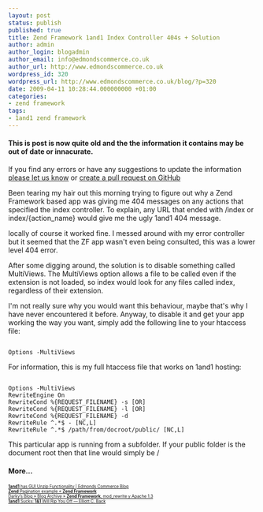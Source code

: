 ```yaml
---
layout: post
status: publish
published: true
title: Zend Framework 1and1 Index Controller 404s + Solution
author: admin
author_login: blogadmin
author_email: info@edmondscommerce.co.uk
author_url: http://www.edmondscommerce.co.uk
wordpress_id: 320
wordpress_url: http://www.edmondscommerce.co.uk/blog/?p=320
date: 2009-04-11 10:28:44.000000000 +01:00
categories:
- zend framework
tags:
- 1and1 zend framework
---
```

<div class="oldpost"><h4>This is post is now quite old and the the information it contains may be out of date or innacurate.</h4>
<p>
If you find any errors or have any suggestions to update the information <a href="http://edmondscommerce.github.io/contact-us/index.html">please let us know</a>
or <a href="https://github.com/edmondscommerce/edmondscommerce.github.io">create a pull request on GitHub</a>
</p>
</div>
Been tearing my hair out this morning trying to figure out why a Zend Framework based app was giving me 404 messages on any actions that specified the index controller. To explain, any URL that ended with /index or index/{action_name} would give me the ugly 1and1 404 message.

locally of course it worked fine. I messed around with my error controller but it seemed that the ZF app wasn't even being consulted, this was a lower level 404 error.

After some digging around, the solution is to disable something called MultiViews. The MultiViews option allows a file to be called even if the extension is not loaded, so index would look for any files called index, regardless of their extension. 

I'm not really sure why you would want this behaviour, maybe that's why I have never encountered it before. Anyway, to disable it and get your app working the way you want, simply add the following line to your htaccess file:

```

Options -MultiViews

```

For information, this is my full htaccess file that works on 1and1 hosting:

```

Options -MultiViews
RewriteEngine On
RewriteCond %{REQUEST_FILENAME} -s [OR]
RewriteCond %{REQUEST_FILENAME} -l [OR]
RewriteCond %{REQUEST_FILENAME} -d
RewriteRule ^.*$ - [NC,L]
RewriteRule ^.*$ /path/from/docroot/public/ [NC,L]

```

This particular app is running from a subfolder. If your public folder is the document root then that line would simply be /<h4>More...</h4>
			<div style="font-size: .6em;"><a href="http://www.edmondscommerce.co.uk/blog/php/1and1-has-gui-unzip-functionality/" rel="nofollow"><b>1and1</b> has GUI Unzip Functionality | Edmonds Commerce Blog</a><br><a href="http://zendguru.wordpress.com/2008/11/12/zend-pagination-example/" rel="nofollow"><b>Zend</b> Pagination example « <b>Zend Framework</b></a><br><a href="http://darkyblog.darkylandia.es/2007/12/24/zend-framework-mod_rewrite-y-apache-13/" rel="nofollow">Darky’s Blog » Blog Archive » <b>Zend Framework</b>, mod_rewrite y Apache 1.3</a><br><a href="http://elliottback.com/wp/1and1-sucks/" rel="nofollow"><b>1and1</b> Sucks: <b>1&amp;1</b> Will Rip You Off — Elliott C. Back</a><br></div>
